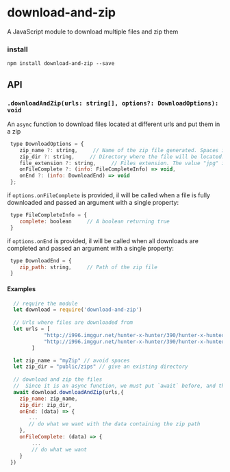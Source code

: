 # download-and-zip
A JavaScript module to download multiple files and zip them

### install
```
npm install download-and-zip --save 
```

## API
### ``.downloadAndZip(urls: string[], options?: DownloadOptions): void ``

An `async` function to download files located at different urls and put them in a zip

```javascript
 type DownloadOptions = {
    zip_name ?: string,     // Name of the zip file generated. Spaces in the name are replaced by `_`
    zip_dir ?: string,     // Directory where the file will be located. It must be an existing directory
    file_extension ?: string,     // Files extension. The value "jpg" is used by default
    onFileComplete ?: (info: FileCompleteInfo) => void,
    onEnd ?: (info: DownloadEnd) => void
 };
```

if  `options.onFileComplete` is provided, il will be called when a file is fully downloaded and passed an argument with a single property:

```javascript 
 type FileCompleteInfo = {
    complete: boolean     // A boolean returning true 
 } 
```

if  `options.onEnd` is provided, il will be called when all downloads are completed and passed an argument with a single property:

```javascript 
 type DownloadEnd = {
    zip_path: string,     // Path of the zip file
 }
```


#### Examples

```javascript  
  // require the module
  let download = require('download-and-zip')
  
  // Urls where files are downloaded from
  let urls = [
            "http://i996.imggur.net/hunter-x-hunter/390/hunter-x-hunter-11553019.jpg",
            "http://i996.imggur.net/hunter-x-hunter/390/hunter-x-hunter-11553025.jpg",
        ]

  let zip_name = "myZip" // avoid spaces
  let zip_dir = "public/zips" // give an existing directory
  
  // download and zip the files
  //  Since it is an async function, we must put `await` before, and the function must be called in an `async` function
  await download.downloadAndZip(urls,{
    zip_name: zip_name,
    zip_dir: zip_dir,
    onEnd: (data) => {
       ...
       // do what we want with the data containing the zip path
    },
    onFileComplete: (data) => {
        ...
        // do what we want
    }
 })
```
